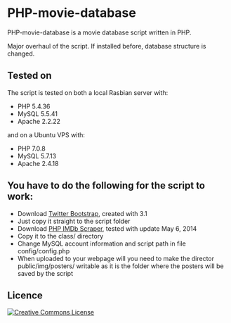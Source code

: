 PHP-movie-database
=======================
PHP-movie-database is a movie database script written in PHP.

Major overhaul of the script. If installed before, database structure is changed.

Tested on
-------------------------
The script is tested on both a local Rasbian server with:
* PHP 5.4.36
* MySQL 5.5.41
* Apache 2.2.22

and on a Ubuntu VPS with:
* PHP 7.0.8
* MySQL 5.7.13
* Apache 2.4.18

You have to do the following for the script to work:
-------------------------
* Download [Twitter Bootstrap](http://twitter.github.com/bootstrap/), created with 3.1
 * Just copy it straight to the script folder
* Download [PHP IMDb Scraper](http://web3o.blogspot.se/2010/10/php-imdb-scraper-for-new-imdb-template.html), tested with update May 6, 2014 
 * Copy it to the class/ directory
* Change MySQL account information and script path in file config/config.php
* When uploaded to your webpage will you need to make the director public/img/posters/ writable as it is the folder where the posters will be saved by the script

Licence
-------------------------
[![Creative Commons License](http://i.creativecommons.org/l/by-sa/3.0/88x31.png)](http://creativecommons.org/licenses/by-sa/3.0/deed.en_US)


